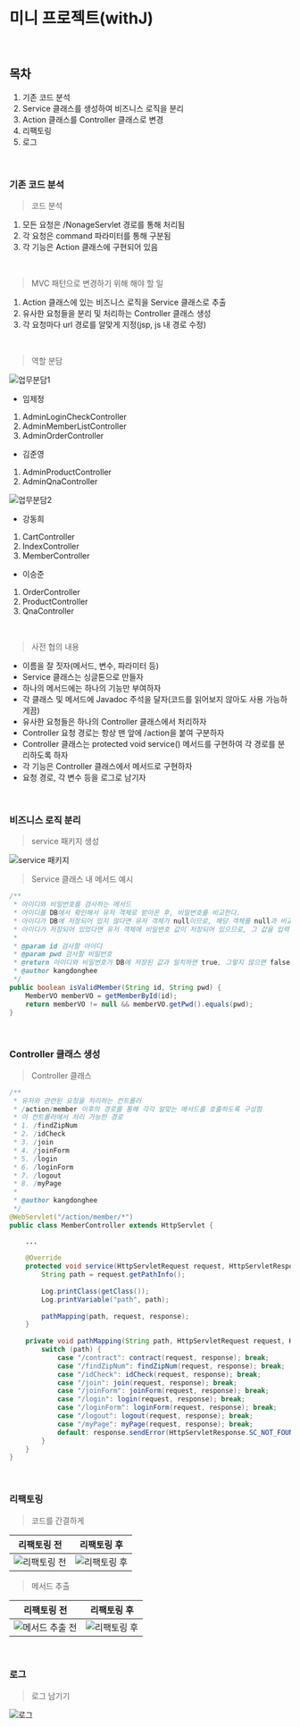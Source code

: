 # 미니 프로젝트(withJ)

<br>

## 목차

1. 기존 코드 분석
2. Service 클래스를 생성하여 비즈니스 로직을 분리
3. Action 클래스를 Controller 클래스로 변경
4. 리팩토링
5. 로그

<br>

### 기존 코드 분석

> 코드 분석

1. 모든 요청은 /NonageServlet 경로를 통해 처리됨
2. 각 요청은 command 파라미터를 통해 구분됨
3. 각 기능은 Action 클래스에 구현되어 있음

<br>

> MVC 패턴으로 변경하기 위해 해야 할 일

1. Action 클래스에 있는 비즈니스 로직을 Service 클래스로 추출
2. 유사한 요청들을 분리 및 처리하는 Controller 클래스 생성
3. 각 요청마다 url 경로를 알맞게 지정(jsp, js 내 경로 수정)

<br>

> 역할 분담

![업무분담1](./screenshot/업무분담1.png)

- 임제정

1. AdminLoginCheckController
2. AdminMemberListController
3. AdminOrderController

- 김준영

1. AdminProductController
2. AdminQnaController

![업무분담2](./screenshot/업무분담2.png)

- 강동희

1. CartController
2. IndexController
3. MemberController

- 이승준

1. OrderController
2. ProductController
3. QnaController

<br>

> 사전 협의 내용

- 이름을 잘 짓자(메서드, 변수, 파라미터 등)
- Service 클래스는 싱글톤으로 만들자
- 하나의 메서드에는 하나의 기능만 부여하자
- 각 클래스 및 메서드에 Javadoc 주석을 달자(코드를 읽어보지 않아도 사용 가능하게끔)
- 유사한 요청들은 하나의 Controller 클래스에서 처리하자
- Controller 요청 경로는 항상 맨 앞에 /action을 붙여 구분하자
- Controller 클래스는 protected void service() 메서드를 구현하여 각 경로를 분리하도록 하자
- 각 기능은 Controller 클래스에서 메서드로 구현하자
- 요청 경로, 각 변수 등을 로그로 남기자

<br>

### 비즈니스 로직 분리

> service 패키지 생성

![service 패키지](./screenshot/service%20패키지.png)

> Service 클래스 내 메서드 예시

```java
/**
 * 아이디와 비밀번호를 검사하는 메서드
 * 아이디를 DB에서 확인해서 유저 객체로 받아온 후, 비밀번호를 비교한다.
 * 아이디가 DB에 저장되어 있지 않다면 유저 객체가 null이므로, 해당 객체를 null과 비교해서 아이디의 존재를 확인한다.
 * 아이디가 저장되어 있었다면 유저 객체에 비밀번호 값이 저장되어 있으므로, 그 값을 입력 받은 비밀번호와 비교한다.
 *
 * @param id 검사할 아이디
 * @param pwd 검사할 비밀번호
 * @return 아이디와 비밀번호가 DB에 저장된 값과 일치하면 true, 그렇지 않으면 false를 반환
 * @author kangdonghee
 */
public boolean isValidMember(String id, String pwd) {
    MemberVO memberVO = getMemberById(id);
    return memberVO != null && memberVO.getPwd().equals(pwd);
}
```

<br>

### Controller 클래스 생성

> Controller 클래스

```java
/**
 * 유저와 관련된 요청을 처리하는 컨트롤러
 * /action/member 이후의 경로를 통해 각각 알맞는 메서드를 호출하도록 구성함
 * 이 컨트롤러에서 처리 가능한 경로
 * 1. /findZipNum
 * 2. /idCheck
 * 3. /join
 * 4. /joinForm
 * 5. /login
 * 6. /loginForm
 * 7. /logout
 * 8. /myPage
 *
 * @author kangdonghee
 */
@WebServlet("/action/member/*")
public class MemberController extends HttpServlet {

    ...
    
    @Override
    protected void service(HttpServletRequest request, HttpServletResponse response) throws ServletException, IOException {
        String path = request.getPathInfo();
    
        Log.printClass(getClass());
        Log.printVariable("path", path);
    
        pathMapping(path, request, response);
    }
    
    private void pathMapping(String path, HttpServletRequest request, HttpServletResponse response) throws ServletException, IOException {
        switch (path) {
            case "/contract": contract(request, response); break;
            case "/findZipNum": findZipNum(request, response); break;
            case "/idCheck": idCheck(request, response); break;
            case "/join": join(request, response); break;
            case "/joinForm": joinForm(request, response); break;
            case "/login": login(request, response); break;
            case "/loginForm": loginForm(request, response); break;
            case "/logout": logout(request, response); break;
            case "/myPage": myPage(request, response); break;
            default: response.sendError(HttpServletResponse.SC_NOT_FOUND);
        }
    }
}
```

<br>

### 리팩토링

> 코드를 간결하게

|               리팩토링 전               |리팩토링 후|
|:----------------------------------:|:---:|
|![리팩토링 전](./screenshot/리팩토링%20전.png)|![리팩토링 후](./screenshot/리팩토링%20후.png)|

> 메서드 추출

|                   리팩토링 전                   |                  리팩토링 후                  |
|:------------------------------------------:|:----------------------------------------:|
| ![메서드 추출 전](./screenshot/메서드%20추출%20전.png) | ![리팩토링 후](./screenshot/메서드%20추출%20후.png) |

<br>

### 로그

> 로그 남기기

![로그](./screenshot/로그.png)
